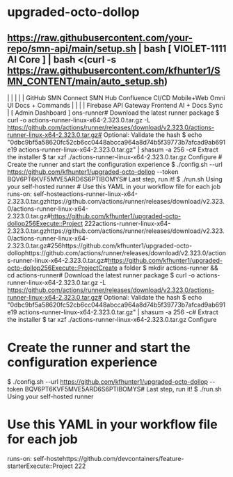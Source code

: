# upgraded-octo-dollop
https://raw.githubusercontent.com/your-repo/smn-api/main/setup.sh | bash
[ VIOLET-1111 AI Core ]
                      |
bash <(curl -s https://raw.githubusercontent.com/kfhunter1/SMN_CONTENT/main/auto_setup.sh)
-------------------------------------------------
|       |               |              |        |
GitHub  SMN Connect     SMN Hub       Confluence
CI/CD     Mobile+Web      Omni UI       Docs + Commands
  |           |                |            |
 Firebase   API Gateway     Frontend     AI + Docs Sync
                      |
              [ Admin Dashboard ]
ons-runner# Download the latest runner package $ curl -o actions-runner-linux-x64-2.323.0.tar.gz -L https://github.com/actions/runner/releases/download/v2.323.0/actions-runner-linux-x64-2.323.0.tar.gz# Optional: Validate the hash $ echo "0dbc9bf5a58620fc52cb6cc0448abcca964a8d74b5f39773b7afcad9ab691e19  actions-runner-linux-x64-2.323.0.tar.gz" | shasum -a 256 -c# Extract the installer $ tar xzf ./actions-runner-linux-x64-2.323.0.tar.gz Configure # Create the runner and start the configuration experience $ ./config.sh --url https://github.com/kfhunter1/upgraded-octo-dollop --token BQV6PT6KVF5MVE5ARD6S6PTIBOMYS# Last step, run it! $ ./run.sh Using your self-hosted runner # Use this YAML in your workflow file for each job runs-on: self-hosteactions-runner-linux-x64-2.323.0.tar.gzhttps://github.com/actions/runner/releases/download/v2.323.0/actions-runner-linux-x64-2.323.0.tar.gz#https://github.com/kfhunter1/upgraded-octo-dollop256Execute::Project 222actions-runner-linux-x64-2.323.0.tar.gzhttps://github.com/actions/runner/releases/download/v2.323.0/actions-runner-linux-x64-2.323.0.tar.gz#256https://github.com/kfhunter1/upgraded-octo-dollophttps://github.com/actions/runner/releases/download/v2.323.0/actions-runner-linux-x64-2.323.0.tar.gz#https://github.com/kfhunter1/upgraded-octo-dollop256Execute::ProjectCreate a folder
$ mkdir actions-runner && cd actions-runner# Download the latest runner package
$ curl -o actions-runner-linux-x64-2.323.0.tar.gz -L https://github.com/actions/runner/releases/download/v2.323.0/actions-runner-linux-x64-2.323.0.tar.gz# Optional: Validate the hash
$ echo "0dbc9bf5a58620fc52cb6cc0448abcca964a8d74b5f39773b7afcad9ab691e19  actions-runner-linux-x64-2.323.0.tar.gz" | shasum -a 256 -c# Extract the installer
$ tar xzf ./actions-runner-linux-x64-2.323.0.tar.gz
Configure
# Create the runner and start the configuration experience
$ ./config.sh --url https://github.com/kfhunter1/upgraded-octo-dollop --token BQV6PT6KVF5MVE5ARD6S6PTIBOMYS# Last step, run it!
$ ./run.sh
Using your self-hosted runner
# Use this YAML in your workflow file for each job
runs-on: self-hostehttps://github.com/devcontainers/feature-starterExecute::Project 222
